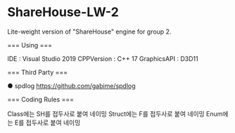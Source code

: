# ShareHouse-LW-2
Lite-weight version of "ShareHouse" engine for group 2.

=== Using ===

IDE : Visual Studio 2019
CPPVersion : C++ 17
GraphicsAPI : D3D11

=== Third Party === 

● spdlog 
https://github.com/gabime/spdlog

=== Coding Rules ===

Class에는 SH를 접두사로 붙여 네이밍
Struct에는 F를 접두사로 붙여 네이밍
Enum에는 E를 접두사로 붙여 네이밍

